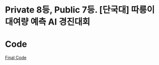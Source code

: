 #  Private 8등, Public 7등. [단국대] 따릉이 대여량 예측 AI 경진대회

# Code
[Final Code](https://github.com/ha-seungwon/DACON-Bicycle_Rental_Prediction/blob/main/%E1%84%83%E1%85%A1%E1%86%AB%E1%84%80%E1%85%AE%E1%86%A8%E1%84%83%E1%85%A2_%E1%84%84%E1%85%A1%E1%84%85%E1%85%B3%E1%86%BC%E1%84%8B%E1%85%B5_%E1%84%8F%E1%85%A9%E1%84%83%E1%85%B3%E1%84%80%E1%85%A9%E1%86%BC%E1%84%8B%E1%85%B2_v1.0.ipynb)
